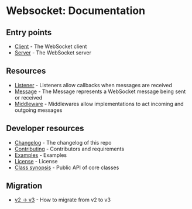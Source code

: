 # Websocket: Documentation

## Entry points

* [Client](Client.md) - The WebSocket client
* [Server](Server.md) - The WebSocket server

## Resources

* [Listener](Listener.md) - Listeners allow callbacks when messages are received
* [Message](Message.md) - The Message represents a WebSocket message being sent or received
* [Middleware](Middleware.md) - Middlewares allow implementations to act incoming and outgoing messages

## Developer resources

* [Changelog](Changelog.md) - The changelog of this repo
* [Contributing](Contributing.md) - Contributors and requirements
* [Examples](Examples.md) - Examples
* [License](../LICENCE.md) - License
* [Class synopsis](Class_Synopsis.md) - Public API of core classes

## Migration

* [v2 -> v3](Migrate_2_3.md) - How to migrate from v2 to v3

